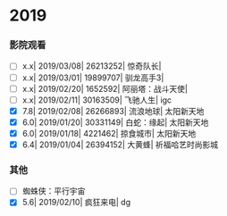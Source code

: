 # 2019

### 影院观看

- [ ] x.x| 2019/03/08| 26213252| 惊奇队长|
- [ ] x.x| 2019/03/01| 19899707| 驯龙高手3|
- [ ] x.x| 2019/02/20| 1652592| 阿丽塔：战斗天使|
- [ ] x.x| 2019/02/11| 30163509| 飞驰人生| igc
- [x] 7.8| 2019/02/08| 26266893| 流浪地球| 太阳新天地
- [x] 6.0| 2019/01/20| 30331149| 白蛇：缘起| 太阳新天地
- [x] 6.0| 2019/01/18| 4221462| 掠食城市| 太阳新天地
- [x] 6.4| 2019/01/04| 26394152| 大黄蜂| 祈福哈艺时尚影城

### 其他

- [ ] 蜘蛛侠：平行宇宙
- [x] 5.6| 2019/02/10| 疯狂来电| dg
